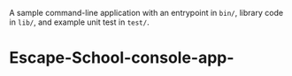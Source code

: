 A sample command-line application with an entrypoint in `bin/`, library code
in `lib/`, and example unit test in `test/`.
# Escape-School-console-app-
